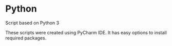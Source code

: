 # Python
Script based on Python 3


These scripts were created using PyCharm IDE.
It has easy options to install required packages.
